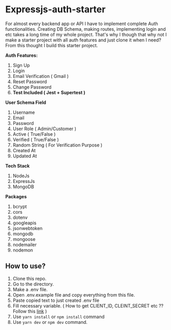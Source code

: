# Expressjs-auth-starter

For almost every backend app or API I have to implement complete Auth functionalities. Creating DB Schema, making routes, implementing login and etc takes a long time of my whole project. That's why I though that why not I make a starter project with all auth features and just clone it when I need? From this thought I build this starter project.

**Auth Features:**

 1. Sign Up
 2. Login
 3. Email Verification ( Gmail )
 4. Reset Password
 5. Change Password
 6. **Test Included ( Jest + Supertest )**

**User Schema Field**
 1. Username
 2. Email
 3. Password
 4. User Role ( Admin/Customer )
 5. Active ( True/False )
 6. Verified ( True/False )
 7. Random String ( For Verification Purpose )
 8. Created At
 9. Updated At

**Tech Stack** 
 1. NodeJs
 2. ExpressJs
 3. MongoDB

**Packages** 
 1. bcrypt
 2. cors
 3. dotenv
 4. googleapis
 5. jsonwebtoken
 6. mongodb
 7. mongoose
 8. nodemailer
 9. nodemon

## **How to use?**

 1. Clone this repo.
 2. Go to the directory.
 3. Make a .env file.
 4. Open .env.example file and copy everything from this file.
 5. Paste copied text to just created .env file
 6. Fill necessary variable. ( How to get CLIENT_ID, CLEINT_SECRET etc ?? Follow this [link](https://docs.google.com/document/d/e/2PACX-1vSC-d9T5kRDn-J8iem57OXC5fK5KU1m8SZNinxPcU4b4qBTET7PWhWaN6lSTvdAKYPiP81oIudvEraB/pub) )
 8. Use `yarn install` or `npm install` command
 9. Use `yarn dev` or `npm dev` command.

